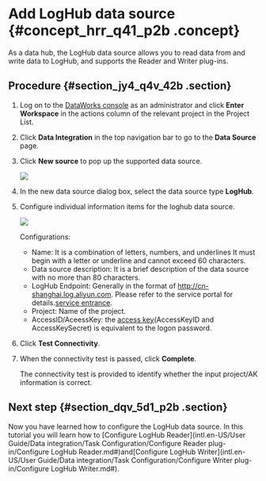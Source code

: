 # Add LogHub data source {#concept_hrr_q41_p2b .concept}

As a data hub, the LogHub data source allows you to read data from and write data to LogHub, and supports the Reader and Writer plug-ins.

## Procedure {#section_jy4_q4v_42b .section}

1.  Log on to the [DataWorks console](https://workbench.data.aliyun.com/console) as an administrator and click **Enter Workspace** in the actions column of the relevant project in the Project List.
2.  Click **Data Integration** in the top navigation bar to go to the **Data Source** page.
3.  Click **New source** to pop up the supported data source.

    ![](http://static-aliyun-doc.oss-cn-hangzhou.aliyuncs.com/assets/img/16203/15475242007540_en-US.png)

4.  In the new data source dialog box, select the data source type **LogHub**.
5.  Configure individual information items for the loghub data source.

    ![](http://static-aliyun-doc.oss-cn-hangzhou.aliyuncs.com/assets/img/16203/15475242007541_en-US.png)

    Configurations:

    -   Name: It is a combination of letters, numbers, and underlines It must begin with a letter or underline and cannot exceed 60 characters.
    -   Data source description: It is a brief description of the data source with no more than 80 characters.
    -   LogHub Endpoint: Generally in the format of http://cn-shanghai.log.aliyun.com. Please refer to the service portal for details.[service entrance](https://www.alibabacloud.com/help/doc-detail/29008.htm).
    -   Project: Name of the project.
    -   AccessID/AceessKey: the [access key](https://www.alibabacloud.com/help/doc-detail/53045.htm)\(AccessKeyID and AccessKeySecret\) is equivalent to the logon password.
6.  Click **Test Connectivity**.
7.  When the connectivity test is passed, click **Complete**.

    The connectivity test is provided to identify whether the input project/AK information is correct.


## Next step {#section_dqv_5d1_p2b .section}

Now you have learned how to configure the LogHub data source. In this tutorial you will learn how to [Configure LogHub Reader](intl.en-US/User Guide/Data integration/Task Configuration/Configure Reader plug-in/Configure LogHub Reader.md#)and[Configure LogHub Writer](intl.en-US/User Guide/Data integration/Task Configuration/Configure Writer plug-in/Configure LogHub Writer.md#).

